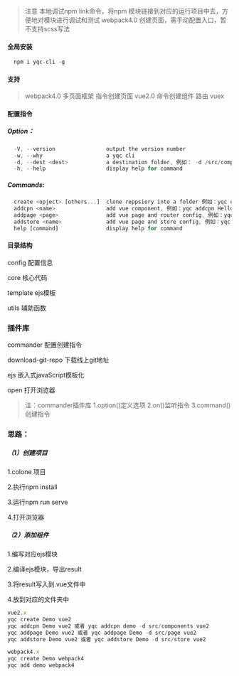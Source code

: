 <!-- 自定义脚手架 -->

> 注意
> 本地调试npm link命令，将npm 模块链接到对应的运行项目中去，方便地对模块进行调试和测试
> webpack4.0 创建页面，需手动配置入口，暂不支持scss写法

#### 全局安装

```javascript
  npm i yqc-cli -g
```
#### 支持

> webpack4.0 多页面框架 指令创建页面
> vue2.0 命令创建组件 路由 vuex

#### 配置指令

##### Option：

```javascript
  -V, --version                output the version number
  -w, --why                    a yqc cli
  -d, --dest <dest>            a destination folder, 例如： -d /src/components
  -h, --help                   display help for command
```

##### Commands:
```javascript
  create <opject> [others...]  clone reppsiory into a folder 例如：yqc create project vue2
  addcpn <name>                add vue component, 例如：yqc addcpn HelloWorld [-d src/components] vue2
  addpage <page>               add vue page and router config, 例如：yqc addpage Home [-d src/pages] vue2
  addstore <name>              add vue page and store config, 例如：yqc addstoree [-d src/stores] vue2
  help [command]               display help for command
```

#### 目录结构
config 配置信息

core 核心代码

template ejs模板

utils 辅助函数

### 插件库
commander 配置创建指令

download-git-repo 下载线上git地址

ejs 嵌入式javaScript模板化

open 打开浏览器

>注：commander插件库
>1.option()定义选项 
>2.on()监听指令
>3.command()创建指令

### 思路：

##### （1）创建项目
1.colone 项目

2.执行npm install

3.运行npm run serve

4.打开浏览器

##### （2）添加组件
1.编写对应ejs模块

2.编译ejs模块，导出result

3.将result写入到.vue文件中

4.放到对应的文件夹中

```javascript
vue2.x
yqc create Demo vue2
yqc addcpn Demo vue2 或者 yqc addcpn demo -d src/components vue2
yqc addpage Demo vue2 或者 yqc addpage Demo -d src/page vue2
yqc addstore Demo vue2 或者 yqc addstore Demo -d src/store vue2
```
```javascript
webpack4.x
yqc create Demo webpack4
yqc add demo webpack4
```



